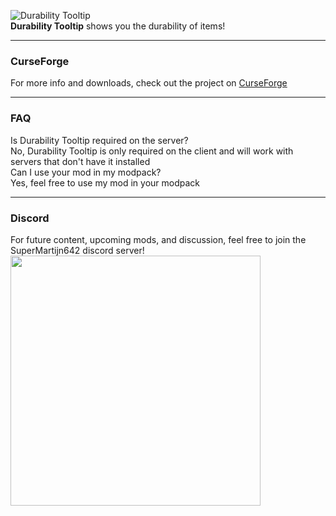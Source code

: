 ![Durability Tooltip](https://imgur.com/OtKnynt.png)  
**Durability Tooltip** shows you the durability of items!

---

### CurseForge
For more info and downloads, check out the project on [CurseForge](https://www.curseforge.com/minecraft/mc-mods/durability-tooltip)

---

### FAQ
Is Durability Tooltip required on the server?  
No, Durability Tooltip is only required on the client and will work with servers that don't have it installed  
Can I use your mod in my modpack?  
Yes, feel free to use my mod in your modpack

---

### Discord
For future content, upcoming mods, and discussion, feel free to join the SuperMartijn642 discord server!  
[<img width='400' src='https://discord.com/assets/cb48d2a8d4991281d7a6a95d2f58195e.svg'>](https://discord.gg/QEbGyUYB2e)
